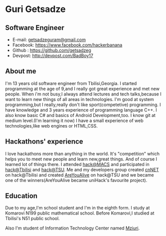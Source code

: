 Guri Getsadze
=============

Software Engineer
-----------------------
- E-mail: getsadzeguram@gmail.com
- Facebook: https://www.facebook.com/hackerbanana
- Github : https://github.com/getsadzeg
- Devpost: http://devpost.com/BadBoy17

## About me
I'm 13 years old software engineer from Tbilisi,Georgia. I started programming at the age of 9,and I really got great experience and met new people. When i'm not busy,I always attend lectures and tech talks,because I want to learn new things of all areas in technologies. I'm good at system programming,but I really,really don't like sport(competetive) programming. I have knowledge and 3 years experience of programming language C++. I also know basic C# and basics of Android Development,too. I know git at medium level.(I'm learning it now) I have a small experience of web technologies,like web engines or HTML,CSS.

## Hackathons' experience
I love hackathons more than anything in the world. It's "competition" which helps you to meet new people and learn new,great things. And of course I learned lot of things there. I attended [hack@MACS](http://hackatmacs.devpost.com/) and participated in [hack@Tbilisi](http://hacktbilisi.devpost.com/) and [hack@TSU](http://hacktsu.devpost.com). Me and my developers group created [cnNET](http://challengepost.com/software/cnnet) on hack@Tbilisi and created [AreYouAlive](http://devpost.com/software/areyoualive) on hack@TSU and we became one of the winners(AreYouAlive became uniHack's favourite project).

## Education
Due to my age,I'm school student and I'm in the eighth form. I study at Komarovi N199 public mathematical school. Before Komarovi,I studied at Tbilisi's N51 public school.

Also I'm student of Information Technology Center named [Mziuri](http://mziuri.ge/).
